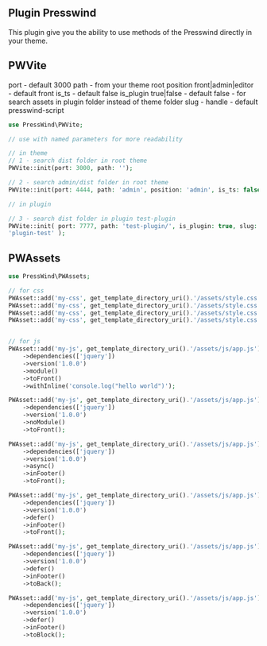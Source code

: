 ## Plugin Presswind

This plugin give you the ability to use methods of the Presswind directly in
your theme.

## PWVite

port - default 3000
path - from your theme root
position front|admin|editor - default front
is_ts - default false
is_plugin true|false - default false - for search assets in plugin folder
instead of theme folder
slug - handle - default presswind-script

```php
use PressWind\PWVite;

// use with named parameters for more readability

// in theme
// 1 - search dist folder in root theme
PWVite::init(port: 3000, path: '');

// 2 - search admin/dist folder in root theme
PWVite::init(port: 4444, path: 'admin', position: 'admin', is_ts: false);

// in plugin

// 3 - search dist folder in plugin test-plugin
PWVite::init( port: 7777, path: 'test-plugin/', is_plugin: true, slug:
'plugin-test' );

```


## PWAssets

```php
use PressWind\PWAssets;

// for css
PWAsset::add('my-css', get_template_directory_uri().'/assets/style.css')->dependencies([])->media('all')->version('1.0.0')->toFront();
PWAsset::add('my-css', get_template_directory_uri().'/assets/style.css')->dependencies([])->media('all')->version('1.0.0')->toBack();
PWAsset::add('my-css', get_template_directory_uri().'/assets/style.css')->dependencies([])->media('all')->version('1.0.0')->toBlock();
PWAsset::add('my-css', get_template_directory_uri().'/assets/style.css')->dependencies([])->media('all')->version('1.0.0')->toLogin();


// for js
PWAsset::add('my-js', get_template_directory_uri().'/assets/js/app.js')
    ->dependencies(['jquery'])
    ->version('1.0.0')
    ->module()
    ->toFront()
    ->withInline('console.log("hello world")');

PWAsset::add('my-js', get_template_directory_uri().'/assets/js/app.js')
    ->dependencies(['jquery'])
    ->version('1.0.0')
    ->noModule()
    ->toFront();

PWAsset::add('my-js', get_template_directory_uri().'/assets/js/app.js')
    ->dependencies(['jquery'])
    ->version('1.0.0')
    ->async()
    ->inFooter()
    ->toFront();

PWAsset::add('my-js', get_template_directory_uri().'/assets/js/app.js')
    ->dependencies(['jquery'])
    ->version('1.0.0')
    ->defer()
    ->inFooter()
    ->toFront();

PWAsset::add('my-js', get_template_directory_uri().'/assets/js/app.js')
    ->dependencies(['jquery'])
    ->version('1.0.0')
    ->defer()
    ->inFooter()
    ->toBack();

PWAsset::add('my-js', get_template_directory_uri().'/assets/js/app.js')
    ->dependencies(['jquery'])
    ->version('1.0.0')
    ->defer()
    ->inFooter()
    ->toBlock();
```
